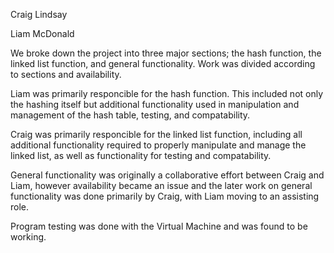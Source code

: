Craig Lindsay

Liam McDonald

We broke down the project into three major sections; the hash function, the linked list function, and general functionality.
Work was divided according to sections and availability. 

Liam was primarily responcible for the hash function. This included not only the hashing itself but additional functionality used in manipulation and management of the hash table, testing, and compatability. 

Craig was primarily responcible for the linked list function, including all additional functionality required to properly manipulate and manage the linked list, as well as functionality for testing and compatability. 

General functionality was originally a collaborative effort between Craig and Liam, however availability became an issue and the later work on general functionality was done primarily by Craig, with Liam moving to an assisting role. 

Program testing was done with the Virtual Machine and was found to be working. 
